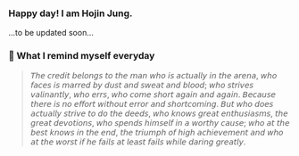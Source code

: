 ### Happy day! I am Hojin Jung.
...to be updated soon...

### 🧐 What I remind myself everyday
> 𝘛𝘩𝘦 𝘤𝘳𝘦𝘥𝘪𝘵 𝘣𝘦𝘭𝘰𝘯𝘨𝘴 𝘵𝘰 𝘵𝘩𝘦 𝘮𝘢𝘯 𝘸𝘩𝘰 𝘪𝘴 𝘢𝘤𝘵𝘶𝘢𝘭𝘭𝘺 𝘪𝘯 𝘵𝘩𝘦 𝘢𝘳𝘦𝘯𝘢, 𝘸𝘩𝘰 𝘧𝘢𝘤𝘦𝘴 𝘪𝘴 𝘮𝘢𝘳𝘳𝘦𝘥 𝘣𝘺 𝘥𝘶𝘴𝘵 𝘢𝘯𝘥 𝘴𝘸𝘦𝘢𝘵 𝘢𝘯𝘥 𝘣𝘭𝘰𝘰𝘥; 𝘸𝘩𝘰 𝘴𝘵𝘳𝘪𝘷𝘦𝘴 𝘷𝘢𝘭𝘪𝘯𝘢𝘯𝘵𝘭𝘺, 𝘸𝘩𝘰 𝘦𝘳𝘳𝘴, 𝘸𝘩𝘰 𝘤𝘰𝘮𝘦 𝘴𝘩𝘰𝘳𝘵 𝘢𝘨𝘢𝘪𝘯 𝘢𝘯𝘥 𝘢𝘨𝘢𝘪𝘯. 𝘉𝘦𝘤𝘢𝘶𝘴𝘦 𝘵𝘩𝘦𝘳𝘦 𝘪𝘴 𝘯𝘰 𝘦𝘧𝘧𝘰𝘳𝘵 𝘸𝘪𝘵𝘩𝘰𝘶𝘵 𝘦𝘳𝘳𝘰𝘳 𝘢𝘯𝘥 𝘴𝘩𝘰𝘳𝘵𝘤𝘰𝘮𝘪𝘯𝘨. 𝘉𝘶𝘵 𝘸𝘩𝘰 𝘥𝘰𝘦𝘴 𝘢𝘤𝘵𝘶𝘢𝘭𝘭𝘺 𝘴𝘵𝘳𝘪𝘷𝘦 𝘵𝘰 𝘥𝘰 𝘵𝘩𝘦 𝘥𝘦𝘦𝘥𝘴, 𝘸𝘩𝘰 𝘬𝘯𝘰𝘸𝘴 𝘨𝘳𝘦𝘢𝘵 𝘦𝘯𝘵𝘩𝘶𝘴𝘪𝘢𝘴𝘮𝘴, 𝘵𝘩𝘦 𝘨𝘳𝘦𝘢𝘵 𝘥𝘦𝘷𝘰𝘵𝘪𝘰𝘯𝘴, 𝘸𝘩𝘰 𝘴𝘱𝘦𝘯𝘥𝘴 𝘩𝘪𝘮𝘴𝘦𝘭𝘧 𝘪𝘯 𝘢 𝘸𝘰𝘳𝘵𝘩𝘺 𝘤𝘢𝘶𝘴𝘦; 𝘸𝘩𝘰 𝘢𝘵 𝘵𝘩𝘦 𝘣𝘦𝘴𝘵 𝘬𝘯𝘰𝘸𝘴 𝘪𝘯 𝘵𝘩𝘦 𝘦𝘯𝘥, 𝘵𝘩𝘦 𝘵𝘳𝘪𝘶𝘮𝘱𝘩 𝘰𝘧 𝘩𝘪𝘨𝘩 𝘢𝘤𝘩𝘪𝘦𝘷𝘦𝘮𝘦𝘯𝘵 𝘢𝘯𝘥 𝘸𝘩𝘰 𝘢𝘵 𝘵𝘩𝘦 𝘸𝘰𝘳𝘴𝘵 𝘪𝘧 𝘩𝘦 𝘧𝘢𝘪𝘭𝘴 𝘢𝘵 𝘭𝘦𝘢𝘴𝘵 𝘧𝘢𝘪𝘭𝘴 𝘸𝘩𝘪𝘭𝘦 𝘥𝘢𝘳𝘪𝘯𝘨 𝘨𝘳𝘦𝘢𝘵𝘭𝘺.
<!--
**junghojin/junghojin** is a ✨ _special_ ✨ repository because its `README.md` (this file) appears on your GitHub profile.

Here are some ideas to get you started:

- 🔭 I’m currently working on ...
- 🌱 I’m currently learning ...
- 👯 I’m looking to collaborate on ...
- 🤔 I’m looking for help with ...
- 💬 Ask me about ...
- 📫 How to reach me: ...
- 😄 Pronouns: ...
- ⚡ Fun fact: ...
-->
